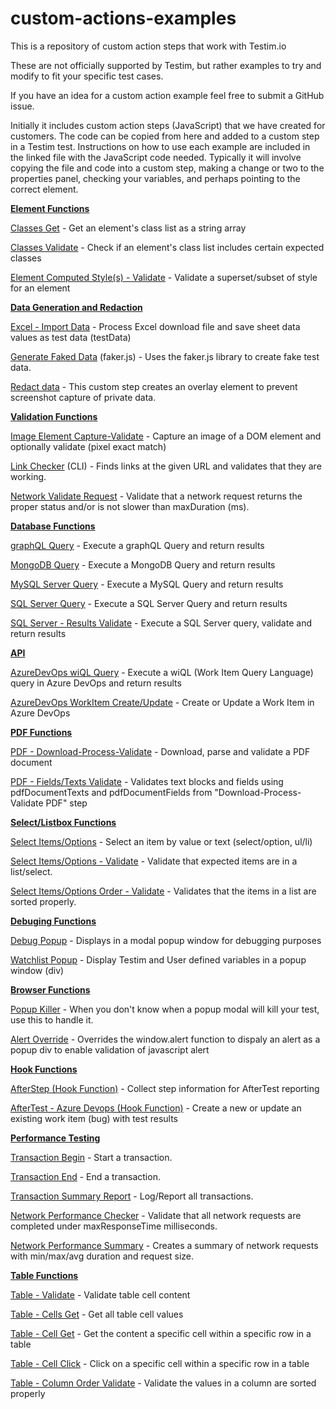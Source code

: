 # custom-actions-examples
This is a repository of custom action steps that work with Testim.io

These are not officially supported by Testim, but rather examples to try and modify to fit your specific test cases. 

If you have an idea for a custom action example feel free to submit a GitHub issue. 

Initially it includes custom action steps (JavaScript) that we have created for customers. The code can be copied from here and added to a custom step in a Testim test. Instructions on how to use each example are included in the linked file with the JavaScript code needed. Typically it will involve copying the file and code into a custom step, making a change or two to the properties panel, checking your variables, and perhaps pointing to the correct element. 


[**Element Functions**](https://github.com/testimio/custom-actions-examples/blob/main/testim-created/)

[Classes Get](https://github.com/testimio/custom-actions-examples/blob/main/testim-created/classes-get.js) - Get an element's class list as a string array

[Classes Validate](https://github.com/testimio/custom-actions-examples/blob/main/testim-created/classes-validate.js) - Check if an element's class list includes certain expected classes

[Element Computed Style(s) - Validate](https://github.com/testimio/custom-actions-examples/blob/main/testim-created/validate-computed-style.js) - Validate a superset/subset of style for an element


[**Data Generation and Redaction**](https://github.com/testimio/custom-actions-examples/blob/main/testim-created/)

[Excel - Import Data](https://github.com/testimio/custom-actions-examples/blob/main/testim-created/excel-import-data.js) - Process Excel download file and save sheet data values as test data (testData)

[Generate Faked Data](https://github.com/testimio/custom-actions-examples/blob/main/testim-created/generate-faked-data.js) (faker.js) - Uses the faker.js library to create fake test data. 

[Redact data](https://github.com/testimio/custom-actions-examples/blob/main/testim-created/redact-data.js) - This custom step creates an overlay element to prevent screenshot capture of private data.


[**Validation Functions**](https://github.com/testimio/custom-actions-examples/blob/main/testim-created/performance-testing/)

[Image Element Capture-Validate](https://github.com/testimio/custom-actions-examples/blob/main/testim-created/image-element-capture-validate.js) - Capture an image of a DOM element and optionally validate (pixel exact match)

[Link Checker](https://github.com/testimio/custom-actions-examples/blob/main/testim-created/link-checker.js) (CLI) - Finds links at the given URL and validates that they are working. 

[Network Validate Request](https://github.com/testimio/custom-actions-examples/blob/main/testim-created/network-validate.js) - Validate that a network request returns the proper status and/or is not slower than maxDuration (ms).


[**Database Functions**](https://github.com/testimio/custom-actions-examples/blob/main/testim-created/performance-testing/)

[graphQL Query](https://github.com/testimio/custom-actions-examples/blob/main/testim-created/graphQL-query.js) - Execute a graphQL Query and return results

[MongoDB Query](https://github.com/testimio/custom-actions-examples/blob/main/testim-created/mongodb-query.js) - Execute a MongoDB Query and return results

[MySQL Server Query](https://github.com/testimio/custom-actions-examples/blob/main/testim-created/mysql-query.js) - Execute a MySQL Query and return results

[SQL Server Query](https://github.com/testimio/custom-actions-examples/blob/main/testim-created/sqlserver-query.js) - Execute a SQL Server Query and return results

[SQL Server - Results Validate](https://github.com/testimio/custom-actions-examples/blob/main/testim-created/sqlserver-validate-results.js) - Execute a SQL Server query, validate and return results



[**API**](https://github.com/testimio/custom-actions-examples/blob/main/testim-created/)

[AzureDevOps wiQL Query](https://github.com/testimio/custom-actions-examples/blob/main/testim-created/azure-devops-wiql-query.js) - Execute a wiQL (Work Item Query Language) query in Azure DevOps and return results

[AzureDevOps WorkItem Create/Update](https://github.com/testimio/custom-actions-examples/blob/main/testim-created/azure-devops-workitem-create-update.js) - Create or Update a Work Item in Azure DevOps


[**PDF Functions**](https://github.com/testimio/custom-actions-examples/blob/main/testim-created/)

[PDF - Download-Process-Validate](https://github.com/testimio/custom-actions-examples/blob/main/testim-created/pdf-validation.js) - Download, parse and validate a PDF document

[PDF - Fields/Texts Validate](https://github.com/testimio/custom-actions-examples/blob/main/testim-created/pdf-fields-textblocks-validate.js) - Validates text blocks and fields using pdfDocumentTexts and pdfDocumentFields from "Download-Process-Validate PDF" step


[**Select/Listbox Functions**](https://github.com/testimio/custom-actions-examples/blob/main/testim-created/)

[Select Items/Options](https://github.com/testimio/custom-actions-examples/blob/main/testim-created/select-items-options.js) - Select an item by value or text (select/option, ul/li)

[Select Items/Options - Validate](https://github.com/testimio/custom-actions-examples/blob/main/testim-created/validate-select-items.js) - Validate that expected items are in a list/select.

[Select Items/Options Order - Validate](https://github.com/testimio/custom-actions-examples/blob/main/testim-created/select-order-validate.js) - Validates that the items in a list are sorted properly.


[**Debuging Functions**](https://github.com/testimio/custom-actions-examples/blob/main/testim-created/hook-functions/)

[Debug Popup](https://github.com/testimio/custom-actions-examples/blob/main/testim-created/debug-popup.js) - Displays <message> in a modal popup window for debugging purposes

[Watchlist Popup](https://github.com/testimio/custom-actions-examples/blob/main/testim-created/watchlist-popup.js) - Display Testim and User defined variables in a popup window (div)


[**Browser Functions**](https://github.com/testimio/custom-actions-examples/blob/main/testim-created/hook-functions/)

[Popup Killer](https://github.com/testimio/custom-actions-examples/blob/main/testim-created/popup-killer.js) - When you don't know when a popup modal will kill your test, use this to handle it.

[Alert Override](https://github.com/testimio/custom-actions-examples/blob/main/testim-created/alert-override.js) - Overrides the window.alert function to dispaly an alert as a popup div to enable validation of javascript alert


[**Hook Functions**](https://github.com/testimio/custom-actions-examples/blob/main/testim-created/hook-functions/)

[AfterStep (Hook Function)](https://github.com/testimio/custom-actions-examples/blob/main/testim-created/hook-functions/afterstep.js) - Collect step information for AfterTest reporting

[AfterTest - Azure Devops (Hook Function)](https://github.com/testimio/custom-actions-examples/blob/main/testim-created/hook-functions/aftertest-azure-devops.js) - Create a new or update an existing work item (bug) with test results


[**Performance Testing**](https://github.com/testimio/custom-actions-examples/blob/main/testim-created/performance-testing/)

[Transaction Begin](https://github.com/testimio/custom-actions-examples/blob/main/testim-created/performance-testing/transaction-begin.js) - Start a transaction.

[Transaction End](https://github.com/testimio/custom-actions-examples/blob/main/testim-created/performance-testing/transaction-end.js) - End a transaction.

[Transaction Summary Report](https://github.com/testimio/custom-actions-examples/blob/main/testim-created/performance-testing/transaction-summary-report.js) - Log/Report all transactions.

[Network Performance Checker](https://github.com/testimio/custom-actions-examples/blob/main/testim-created/performance-testing/network-performance-checker.js) - Validate that all network requests are completed under maxResponseTime milliseconds. 

[Network Performance Summary](https://github.com/testimio/custom-actions-examples/blob/main/testim-created/performance-testing/network-performance-summary.js) - Creates a summary of network requests with min/max/avg duration and request size. 


[**Table Functions**](https://github.com/testimio/custom-actions-examples/blob/main/testim-created/table-functions/)

[Table - Validate](https://github.com/testimio/custom-actions-examples/blob/main/testim-created/table-functions/table-validate.js) - Validate table cell content

[Table - Cells Get](https://github.com/testimio/custom-actions-examples/blob/main/testim-created/table-functions/table-cells-get.js) - Get all table cell values

[Table - Cell Get](https://github.com/testimio/custom-actions-examples/blob/main/testim-created/table-functions/table-cell-get.js) - Get the content a specific cell within a specific row in a table

[Table - Cell Click](https://github.com/testimio/custom-actions-examples/blob/main/testim-created/table-functions/table-cell-click.js) - Click on a specific cell within a specific row in a table

[Table - Column Order Validate](https://github.com/testimio/custom-actions-examples/blob/main/testim-created/table-functions/table-column-order-validate.js) - Validate the values in a column are sorted properly

